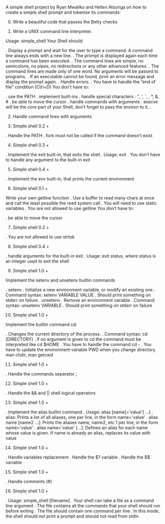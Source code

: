 A simple shell project by Ryan Mwaliko and Hellen Atsunga on how to create a simple shell prompt and tokenise its commands:

0. Write a beautiful code that passes the Betty checks

1. Write a UNIX command line interpreter.

Usage: simple_shell
Your Shell should:

. Display a prompt and wait for the user to type a command. A command line always ends with a new line.
. The prompt is displayed again each time a command has been executed.
. The command lines are simple, no semicolons, no pipes, no redirections or any other advanced features.
. The command lines are made only of one word. No arguments will be passed to programs.
. If an executable cannot be found, print an error message and display the prompt again.
. Handle errors.
. You have to handle the “end of file” condition (Ctrl+D)
You don’t have to:

. use the PATH
. implement built-ins
. handle special characters : ", ', `, \, *, &, #
. be able to move the cursor
. handle commands with arguments
. execve will be the core part of your Shell, don’t forget to pass the environ to it…

2. Handle command lines with arguments

3. Simple shell 0.2 +

. Handle the PATH
. fork must not be called if the command doesn’t exist

4. Simple shell 0.3 +

. Implement the exit built-in, that exits the shell
. Usage: exit
. You don’t have to handle any argument to the built-in exit

5. Simple shell 0.4 +

. Implement the env built-in, that prints the current environment

6. Simple shell 0.1 +

Write your own getline function
. Use a buffer to read many chars at once and call the least possible the read system call
. You will need to use static variables
. You are not allowed to use getline
You don’t have to:

. be able to move the cursor

7. Simple shell 0.2 +

. You are not allowed to use strtok

8. Simple shell 0.4 +

. handle arguments for the built-in exit
. Usage: exit status, where status is an integer used to exit the shell

9. Simple shell 1.0 +

Implement the setenv and unsetenv builtin commands

  . setenv
. Initialize a new environment variable, or modify an existing one
. Command syntax: setenv VARIABLE VALUE
. Should print something on stderr on failure
  . unsetenv
. Remove an environment variable
. Command syntax: unsetenv VARIABLE
. Should print something on stderr on failure

10. Simple shell 1.0 +

Implement the builtin command cd:

. Changes the current directory of the process.
. Command syntax: cd [DIRECTORY]
. If no argument is given to cd the command must be interpreted like cd $HOME
. You have to handle the command cd -
. You have to update the environment variable PWD when you change directory
man chdir, man getcwd

11. Simple shell 1.0 +

. Handle the commands separator ;

12. Simple shell 1.0 +

. Handle the && and || shell logical operators

13. Simple shell 1.0 +

. Implement the alias builtin command
. Usage: alias [name[='value'] ...]
  . alias: Prints a list of all aliases, one per line, in the form name='value'
  . alias name [name2 ...]: Prints the aliases name, name2, etc 1 per line, in the form name='value'
  . alias name='value' [...]: Defines an alias for each name whose value is given. If name is already an alias, replaces its value with value

14. Simple shell 1.0 +

. Handle variables replacement
. Handle the $? variable
. Handle the $$ variable

15. Simple shell 1.0 +

. Handle comments (#)

16. Simple shell 1.0 +

. Usage: simple_shell [filename]
. Your shell can take a file as a command line argument
. The file contains all the commands that your shell should run before exiting
. The file should contain one command per line
. In this mode, the shell should not print a prompt and should not read from stdin
